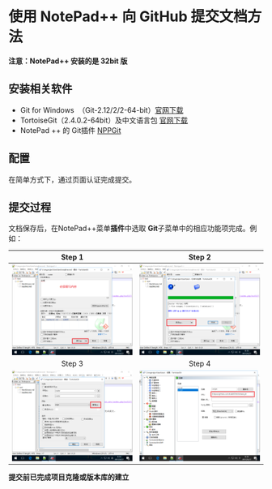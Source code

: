 # 使用 NotePad++ 向 GitHub 提交文档方法

**注意：NotePad++ 安装的是 32bit 版**
## 安装相关软件

- Git for Windows  （Git-2.12/2/2-64-bit）[官网下载](https://git-scm.com/download/win)
- TortoiseGit（2.4.0.2-64bit）及中文语言包 [官网下载](https://tortoisegit.org/)
- NotePad ++ 的 Git插件 [NPPGit](https://forum.lowyat.net/index.php?s=813777532e8da2a3789f63ae43c8fbc2&act=Attach&type=post&id=1486188)

## 配置

在简单方式下，通过页面认证完成提交。


## 提交过程
文档保存后，在NotePad++菜单**插件**中选取 **Git**子菜单中的相应功能项完成。例如：


| Step 1 | Step 2 |
|:----:|:------:|
| ![Git1](step1.png) | ![Git2](step2.png) |
| Step 3 | Step 4 |
| ![Git3](step3.png) | ![Git4](step4.png) |

**提交前已完成项目克隆或版本库的建立**
